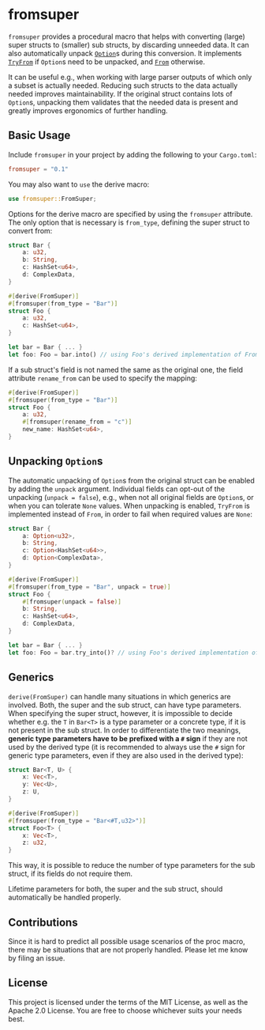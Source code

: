 # fromsuper

`fromsuper` provides a procedural macro that helps with converting (large)
super structs to (smaller) sub structs, by discarding unneeded data.
It can also automatically unpack
[`Option`](https://doc.rust-lang.org/std/option/enum.Option.html)s during this conversion.
It implements [`TryFrom`](https://doc.rust-lang.org/std/convert/trait.TryFrom.html)
if `Option`s need to be unpacked, and
[`From`](https://doc.rust-lang.org/std/convert/trait.From.html) otherwise.

It can be useful e.g., when working with large parser outputs of which
only a subset is actually needed.
Reducing such structs to the data actually needed improves maintainability.
If the original struct contains lots of `Option`s,
unpacking them validates that the needed data is present
and greatly improves ergonomics of further handling.

## Basic Usage

Include `fromsuper` in your project by adding the following to your `Cargo.toml`:

```toml
fromsuper = "0.1"
```

You may also want to `use` the derive macro:

```rust
use fromsuper::FromSuper;
```

Options for the derive macro are specified by using the `fromsuper` attribute.
The only option that is necessary is `from_type`,
defining the super struct to convert from:

```rust
struct Bar {
    a: u32,
    b: String,
    c: HashSet<u64>,
    d: ComplexData,
}

#[derive(FromSuper)]
#[fromsuper(from_type = "Bar")]
struct Foo {
    a: u32,
    c: HashSet<u64>,
}

let bar = Bar { ... }
let foo: Foo = bar.into() // using Foo's derived implementation of From<Bar>
```

If a sub struct's field is not named the same as the original one,
the field attribute `rename_from` can be used to specify the mapping:

```rust
#[derive(FromSuper)]
#[fromsuper(from_type = "Bar")]
struct Foo {
    a: u32,
    #[fromsuper(rename_from = "c")]
    new_name: HashSet<u64>,
}
```

## Unpacking `Option`s

The automatic unpacking of `Option`s from the original struct can be enabled
by adding the `unpack` argument.
Individual fields can opt-out of the unpacking (`unpack = false`),
e.g., when not all original fields are `Option`s,
or when you can tolerate `None` values.
When unpacking is enabled, `TryFrom` is implemented instead of `From`,
in order to fail when required values are `None`:

```rust
struct Bar {
    a: Option<u32>,
    b: String,
    c: Option<HashSet<u64>>,
    d: Option<ComplexData>,
}

#[derive(FromSuper)]
#[fromsuper(from_type = "Bar", unpack = true)]
struct Foo {
    #[fromsuper(unpack = false)]
    b: String,
    c: HashSet<u64>,
    d: ComplexData,
}

let bar = Bar { ... }
let foo: Foo = bar.try_into()? // using Foo's derived implementation of TryFrom<Bar>
```

## Generics

`derive(FromSuper)` can handle many situations in which generics are involved.
Both, the super and the sub struct, can have type parameters.
When specifying the super struct, however, it is impossible to decide whether
e.g. the `T` in `Bar<T>` is a  type parameter or a concrete type,
if it is not present in the sub struct.
In order to differentiate the two meanings,
**generic type parameters have to be prefixed with a `#` sign**
if they are not used by the derived type
(it is recommended to always use the `#` sign for generic type parameters,
even if they are also used in the derived type):

```rust
struct Bar<T, U> {
    x: Vec<T>,
    y: Vec<U>,
    z: U,
}

#[derive(FromSuper)]
#[fromsuper(from_type = "Bar<#T,u32>")]
struct Foo<T> {
    x: Vec<T>,
    z: u32,
}
```

This way, it is possible to reduce the number of type parameters
for the sub struct, if its fields do not require them.

Lifetime parameters for both, the super and the sub struct,
should automatically be handled properly.

## Contributions

Since it is hard to predict all possible usage scenarios of the proc macro,
there may be situations that are not properly handled.
Please let me know by filing an issue.

## License

This project is licensed under the terms of the MIT License,
as well as the Apache 2.0 License.
You are free to choose whichever suits your needs best.
